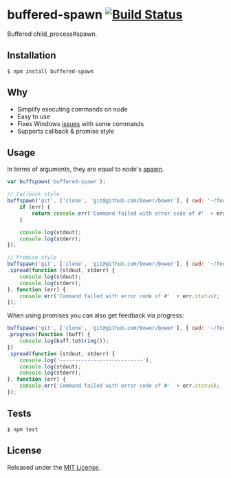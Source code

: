 # buffered-spawn [![Build Status](https://travis-ci.org/bower/buffered-spawn.svg?branch=master)](https://travis-ci.org/bower/buffered-spawn)

Buffered child_process#spawn.


## Installation

`$ npm install buffered-spawn`


## Why

- Simplify executing commands on node
- Easy to use
- Fixes Windows [issues](https://github.com/joyent/node/issues/2318) with some commands
- Supports callback & promise style


## Usage

In terms of arguments, they are equal to node's [spawn](http://nodejs.org/api/child_process.html#child_process_child_process_spawn_command_args_options).

```js
var buffspawn('buffered-spawn');

// Callback style
buffspawn('git', ['clone', 'git@github.com/bower/bower'], { cwd: '~/foo' }, function (err, stdout, stderr) {
    if (err) {
        return console.err('Command failed with error code of #'  + err.status);
    }

    console.log(stdout);
    console.log(stderr);
});

// Promise style
buffspawn('git', ['clone', 'git@github.com/bower/bower'], { cwd: '~/foo' })
.spread(function (stdout, stderr) {
    console.log(stdout);
    console.log(stderr);
}, function (err) {
    console.err('Command failed with error code of #'  + err.status);
});
```

When using promises you can also get feedback via progress:

```js
buffspawn('git', ['clone', 'git@github.com/bower/bower'], { cwd: '~/foo' })
.progress(function (buff) {
    console.log(buff.toString());
})
.spread(function (stdout, stderr) {
    console.log('---------------------------');
    console.log(stdout);
    console.log(stderr);
}, function (err) {
    console.err('Command failed with error code of #'  + err.status);
});
```


## Tests

`$ npm test`


## License

Released under the [MIT License](http://www.opensource.org/licenses/mit-license.php).
